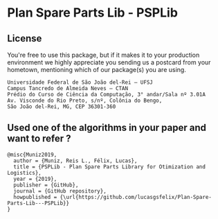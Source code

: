 # Plan Spare Parts Lib - PSPLib


## License
You're free to use this package, but if it makes it to your production environment we highly appreciate you sending us a postcard from your hometown, mentioning which of our package(s) you are using.
```
Universidade Federal de São João del-Rei – UFSJ
Campus Tancredo de Almeida Neves – CTAN
Prédio do Curso de Ciência da Computação, 3° andar/Sala nº 3.01A
Av. Visconde do Rio Preto, s/nº, Colônia do Bengo,
São João del-Rei, MG, CEP 36301-360
```
## Used one of the algorithms in your paper and want to refer ?
```
@misc{Muniz2019,
  author = {Muniz, Reis L., Félix, Lucas},
  title = {PSPLib - Plan Spare Parts Library for Otimization and Logistics},
  year = {2019},
  publisher = {GitHub},
  journal = {GitHub repository},
  howpublished = {\url{https://github.com/lucasgsfelix/Plan-Spare-Parts-Lib---PSPLib}}
}
```

